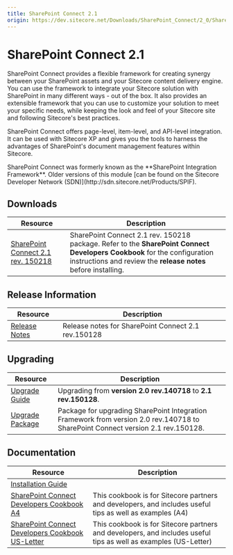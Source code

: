 ```yaml
---
title: SharePoint Connect 2.1
origin: https://dev.sitecore.net/Downloads/SharePoint_Connect/2_0/SharePoint_Connect_2_1.aspx
---
```


# SharePoint Connect 2.1

SharePoint Connect provides a flexible framework for creating synergy between your SharePoint assets and your Sitecore content delivery engine. You can use the framework to integrate your Sitecore solution with SharePoint in many different ways - out of the box. It also provides an extensible framework that you can use to customize your solution to meet your specific needs, while keeping the look and feel of your Sitecore site and following Sitecore's best practices.

SharePoint Connect offers page-level, item-level, and API-level integration. It can be used with Sitecore XP and gives you the tools to harness the advantages of SharePoint's document management features within Sitecore.

  <Alert variant='warning' mb={4}>
    <AlertIcon />
    SharePoint Connect was formerly known as the **SharePoint Integration Framework**. Older versions of this module [can be found on the Sitecore Developer Network (SDN)](http://sdn.sitecore.net/Products/SPIF).
  </Alert>
  

## Downloads

 | Resource | Description |
 | --- | --- |
 | [SharePoint Connect 2.1 rev. 150218](https://sitecoredev.azureedge.net/~/media/2A595052BC224E45A7B3C1CB42A61353.ashx?date=20150217T173636) | SharePoint Connect 2.1 rev. 150218 package. Refer to the **SharePoint Connect Developers Cookbook** for the configuration instructions and review the **release notes** before installing. |

## Release Information

 | Resource | Description |
 | --- | --- |
 | [Release Notes](https://dev.sitecore.net:443/downloads/SharePoint%20Connect/2%200/SharePoint%20Connect%202%201/Release%20Notes) | Release notes for SharePoint Connect 2.1 rev.150128 |

## Upgrading

 | Resource | Description |
 | --- | --- |
 | [Upgrade Guide](https://dev.sitecore.net:443/downloads/SharePoint%20Connect/2%200/SharePoint%20Connect%202%201/Upgrade%20Guide) | Upgrading from **version 2.0 rev.140718** to **2.1 rev.150128**.  <br /> |
 | [Upgrade Package](https://sitecoredev.azureedge.net/~/media/090B877AC2B246DE8BEDA4DD86B65029.ashx?date=20150129T210819) | Package for upgrading SharePoint Integration Framework from version 2.0 rev.140718 to SharePoint Connect version 2.1 rev.150128. |

## Documentation

 | Resource | Description |
 | --- | --- |
 | [Installation Guide](https://dev.sitecore.net:443/downloads/SharePoint%20Connect/2%200/SharePoint%20Connect%202%201/Installation%20Guide) |  |
 | [SharePoint Connect Developers Cookbook A4](https://sitecoredev.azureedge.net/~/media/B20E949F3DCE47D7B7E6946F71F01DAB.ashx?date=20160218T145008) | This cookbook is for Sitecore partners and developers, and includes useful tips as well as examples (A4) |
 | [SharePoint Connect Developers Cookbook US-Letter](https://sitecoredev.azureedge.net/~/media/7BA1B00F06414DD3AD4EEFFB06CFC27A.ashx?date=20160218T145414) | This cookbook is for Sitecore partners and developers, and includes useful tips as well as examples (US-Letter) |